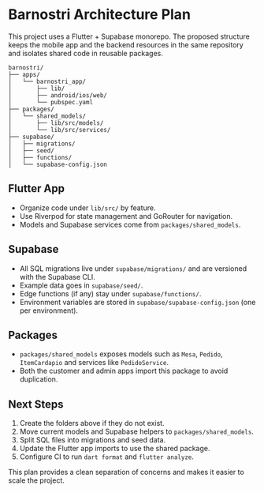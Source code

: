 # Barnostri Architecture Plan

This project uses a Flutter + Supabase monorepo. The proposed structure keeps the mobile app and the backend resources in the same repository and isolates shared code in reusable packages.

```
barnostri/
├── apps/
│   └── barnostri_app/
│       ├── lib/
│       ├── android/ios/web/
│       └── pubspec.yaml
├── packages/
│   └── shared_models/
│       ├── lib/src/models/
│       └── lib/src/services/
├── supabase/
│   ├── migrations/
│   ├── seed/
│   ├── functions/
│   └── supabase-config.json
```

## Flutter App
- Organize code under `lib/src/` by feature.
- Use Riverpod for state management and GoRouter for navigation.
- Models and Supabase services come from `packages/shared_models`.

## Supabase
- All SQL migrations live under `supabase/migrations/` and are versioned with the Supabase CLI.
- Example data goes in `supabase/seed/`.
- Edge functions (if any) stay under `supabase/functions/`.
- Environment variables are stored in `supabase/supabase-config.json` (one per environment).

## Packages
- `packages/shared_models` exposes models such as `Mesa`, `Pedido`, `ItemCardapio` and services like `PedidoService`.
- Both the customer and admin apps import this package to avoid duplication.

## Next Steps
1. Create the folders above if they do not exist.
2. Move current models and Supabase helpers to `packages/shared_models`.
3. Split SQL files into migrations and seed data.
4. Update the Flutter app imports to use the shared package.
5. Configure CI to run `dart format` and `flutter analyze`.

This plan provides a clean separation of concerns and makes it easier to scale the project.
